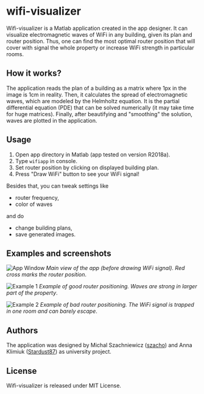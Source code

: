 # wifi-visualizer
Wifi-visualizer is a Matlab application created in the app designer. It can visualize electromagnetic waves of WiFi in any building, given its plan and router position. Thus, one can find the most optimal router position that will cover with signal the whole property or increase WiFi strength in particular rooms. 

## How it works?
The application reads the plan of a building as a matrix where 1px in the image is 1cm in reality. Then, it calculates the spread of electromagnetic waves, which are modeled by the Helmholtz equation. It is the partial differential equation (PDE) that can be solved numerically (it may take time for huge matrices). Finally, after beautifying and "smoothing" the solution, waves are plotted in the application.

## Usage
1. Open app directory in Matlab (app tested on version R2018a).
2. Type ```wifiapp``` in console.
3. Set router position by clicking on displayed building plan.
4. Press "Draw WiFi" button to see your WiFi signal! 

Besides that, you can tweak settings like
- router frequency,
- color of waves

and do
- change building plans,
- save generated images.

## Examples and screenshots
![App Window](https://raw.githubusercontent.com/szacho/wifi-visualizer/master/examples/appWindow.PNG)
*Main view of the app (before drawing WiFi signal). Red cross marks the router position*.

![Example 1](https://raw.githubusercontent.com/szacho/wifi-visualizer/master/examples/myWifiSignal.png)
*Example of good router positioning. Waves are strong in larger part of the property*. 

![Example 2](https://raw.githubusercontent.com/szacho/wifi-visualizer/master/examples/myBadWifiSignal.png)
 *Example of bad router positioning. The WiFi signal is trapped in one room and can barely escape*.

 ## Authors
The application was designed by Michal Szachniewicz ([szacho](https://github.com/szacho)) and Anna Klimiuk ([Stardust87](https://github.com/Stardust87)) as university project. 
 ## License
Wifi-visualizer is released under MIT License. 
